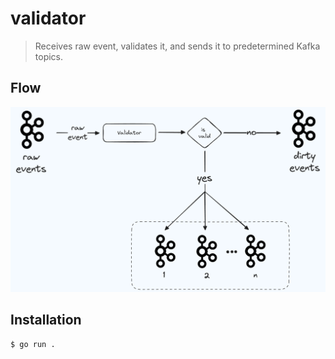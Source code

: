 # validator

>Receives raw event, validates it, and sends it to predetermined Kafka topics.

## Flow
![flow](./docs/flow.png)

## Installation
```sh
$ go run .
```
